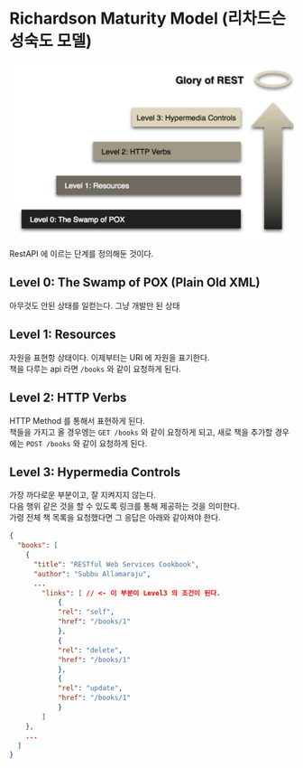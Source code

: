 # Richardson Maturity Model (리차드슨 성숙도 모델)

![리차드슨 성숙도 모델](../../public/RMM.png)

RestAPI 에 이르는 단계를 정의해둔 것이다.

## Level 0: The Swamp of POX (Plain Old XML)

아무것도 안된 상태를 일컫는다. 그냥 개발만 된 상태

## Level 1: Resources

자원을 표현항 상태이다. 이제부터는 URI 에 자원을 표기한다.  
책을 다루는 api 라면 `/books` 와 같이 요청하게 된다.

## Level 2: HTTP Verbs

HTTP Method 를 통해서 표현하게 된다.  
책들을 가지고 올 경우엥는 `GET /books` 와 같이 요청하게 되고, 새로 책을 추가할 경우에는 `POST /books` 와 같이 요청하게 된다.  

## Level 3: Hypermedia Controls

가장 까다로운 부분이고, 잘 지켜지지 않는다.  
다음 행위 같은 것을 할 수 있도록 링크를 통해 제공하는 것을 의미한다.  
가령 전체 책 목록을 요청했다면 그 응답은 아래와 같아져야 한다.

```json
{
  "books": [
    {
      "title": "RESTful Web Services Cookbook",
      "author": "Subbu Allamaraju",
      ...
        "links": [ // <- 이 부분이 Level3 의 조건이 된다.
            {
            "rel": "self",
            "href": "/books/1"
            },
            {
            "rel": "delete",
            "href": "/books/1"
            },
            {
            "rel": "update",
            "href": "/books/1"
            }
        ]
    },
    ...
  ]
}
```
